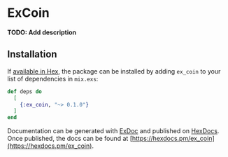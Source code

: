 # ExCoin

**TODO: Add description**

## Installation

If [available in Hex](https://hex.pm/docs/publish), the package can be installed
by adding `ex_coin` to your list of dependencies in `mix.exs`:

```elixir
def deps do
  [
    {:ex_coin, "~> 0.1.0"}
  ]
end
```

Documentation can be generated with [ExDoc](https://github.com/elixir-lang/ex_doc)
and published on [HexDocs](https://hexdocs.pm). Once published, the docs can
be found at [https://hexdocs.pm/ex_coin](https://hexdocs.pm/ex_coin).

